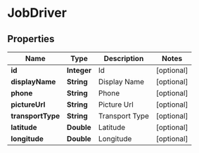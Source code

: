 
# JobDriver

## Properties
Name | Type | Description | Notes
------------ | ------------- | ------------- | -------------
**id** | **Integer** | Id |  [optional]
**displayName** | **String** | Display Name |  [optional]
**phone** | **String** | Phone |  [optional]
**pictureUrl** | **String** | Picture Url |  [optional]
**transportType** | **String** | Transport Type |  [optional]
**latitude** | **Double** | Latitude |  [optional]
**longitude** | **Double** | Longitude |  [optional]



